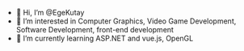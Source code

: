 - 👋 Hi, I’m @EgeKutay
- 👀 I’m interested in Computer Graphics, Video Game Development, Software Development, front-end development
- 🌱 I’m currently learning ASP.NET and vue.js, OpenGL


<!---
EgeKutay/EgeKutay is a ✨ special ✨ repository because its `README.md` (this file) appears on your GitHub profile.
You can click the Preview link to take a look at your changes.
--->

